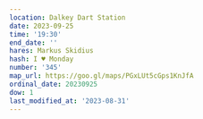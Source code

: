 ```yaml
---
location: Dalkey Dart Station
date: 2023-09-25
time: '19:30'
end_date: ''
hares: Markus Skidius
hash: I ♥ Monday
number: '345'
map_url: https://goo.gl/maps/PGxLUt5cGps1KnJfA
ordinal_date: 20230925
dow: 1
last_modified_at: '2023-08-31'
---
```


